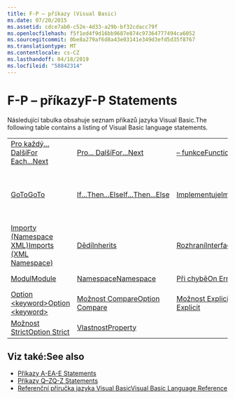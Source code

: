```yaml
---
title: F-P – příkazy (Visual Basic)
ms.date: 07/20/2015
ms.assetid: cdce7ab0-c52e-4d33-a29b-bf32cdacc79f
ms.openlocfilehash: f5f1ed4f9d16bb9687e874c97364777494ca6052
ms.sourcegitcommit: 0be8a279af6d8a43e03141e349d3efd5d35f8767
ms.translationtype: MT
ms.contentlocale: cs-CZ
ms.lasthandoff: 04/18/2019
ms.locfileid: "58842314"
---
```

# <a name="f-p-statements"></a><span data-ttu-id="331aa-102">F-P – příkazy</span><span class="sxs-lookup"><span data-stu-id="331aa-102">F-P Statements</span></span>
<span data-ttu-id="331aa-103">Následující tabulka obsahuje seznam příkazů jazyka Visual Basic.</span><span class="sxs-lookup"><span data-stu-id="331aa-103">The following table contains a listing of Visual Basic language statements.</span></span>  
  
|||||  
|---|---|---|---|  
|[<span data-ttu-id="331aa-104">Pro každý... Další</span><span class="sxs-lookup"><span data-stu-id="331aa-104">For Each...Next</span></span>](../../../visual-basic/language-reference/statements/for-each-next-statement.md)|[<span data-ttu-id="331aa-105">Pro... Další</span><span class="sxs-lookup"><span data-stu-id="331aa-105">For...Next</span></span>](../../../visual-basic/language-reference/statements/for-next-statement.md)|[<span data-ttu-id="331aa-106">– funkce</span><span class="sxs-lookup"><span data-stu-id="331aa-106">Function</span></span>](../../../visual-basic/language-reference/statements/function-statement.md)|[<span data-ttu-id="331aa-107">získat</span><span class="sxs-lookup"><span data-stu-id="331aa-107">Get</span></span>](../../../visual-basic/language-reference/statements/get-statement.md)|  
|[<span data-ttu-id="331aa-108">GoTo</span><span class="sxs-lookup"><span data-stu-id="331aa-108">GoTo</span></span>](../../../visual-basic/language-reference/statements/goto-statement.md)|[<span data-ttu-id="331aa-109">If...Then...Else</span><span class="sxs-lookup"><span data-stu-id="331aa-109">If...Then...Else</span></span>](../../../visual-basic/language-reference/statements/if-then-else-statement.md)|[<span data-ttu-id="331aa-110">Implementuje</span><span class="sxs-lookup"><span data-stu-id="331aa-110">Implements</span></span>](../../../visual-basic/language-reference/statements/implements-statement.md)|[<span data-ttu-id="331aa-111">Importy (.NET Namespace a typ)</span><span class="sxs-lookup"><span data-stu-id="331aa-111">Imports (.NET Namespace and Type)</span></span>](../../../visual-basic/language-reference/statements/imports-statement-net-namespace-and-type.md)|  
|[<span data-ttu-id="331aa-112">Importy (Namespace XML)</span><span class="sxs-lookup"><span data-stu-id="331aa-112">Imports (XML Namespace)</span></span>](../../../visual-basic/language-reference/statements/imports-statement-xml-namespace.md)|[<span data-ttu-id="331aa-113">Dědí</span><span class="sxs-lookup"><span data-stu-id="331aa-113">Inherits</span></span>](../../../visual-basic/language-reference/statements/inherits-statement.md)|[<span data-ttu-id="331aa-114">Rozhraní</span><span class="sxs-lookup"><span data-stu-id="331aa-114">Interface</span></span>](../../../visual-basic/language-reference/statements/interface-statement.md)|[<span data-ttu-id="331aa-115">Mid</span><span class="sxs-lookup"><span data-stu-id="331aa-115">Mid</span></span>](../../../visual-basic/language-reference/statements/mid-statement.md)|  
|[<span data-ttu-id="331aa-116">Modul</span><span class="sxs-lookup"><span data-stu-id="331aa-116">Module</span></span>](../../../visual-basic/language-reference/statements/module-statement.md)|[<span data-ttu-id="331aa-117">Namespace</span><span class="sxs-lookup"><span data-stu-id="331aa-117">Namespace</span></span>](../../../visual-basic/language-reference/statements/namespace-statement.md)|[<span data-ttu-id="331aa-118">Při chybě</span><span class="sxs-lookup"><span data-stu-id="331aa-118">On Error</span></span>](../../../visual-basic/language-reference/statements/on-error-statement.md)|[<span data-ttu-id="331aa-119">– Operátor</span><span class="sxs-lookup"><span data-stu-id="331aa-119">Operator</span></span>](../../../visual-basic/language-reference/statements/operator-statement.md)|  
|[<span data-ttu-id="331aa-120">Option \<keyword></span><span class="sxs-lookup"><span data-stu-id="331aa-120">Option \<keyword></span></span>](../../../visual-basic/language-reference/statements/option-keyword-statement.md)|[<span data-ttu-id="331aa-121">Možnost Compare</span><span class="sxs-lookup"><span data-stu-id="331aa-121">Option Compare</span></span>](../../../visual-basic/language-reference/statements/option-compare-statement.md)|[<span data-ttu-id="331aa-122">Možnost Explicit</span><span class="sxs-lookup"><span data-stu-id="331aa-122">Option Explicit</span></span>](../../../visual-basic/language-reference/statements/option-explicit-statement.md)|[<span data-ttu-id="331aa-123">Option Infer</span><span class="sxs-lookup"><span data-stu-id="331aa-123">Option Infer</span></span>](../../../visual-basic/language-reference/statements/option-infer-statement.md)|  
|[<span data-ttu-id="331aa-124">Možnost Strict</span><span class="sxs-lookup"><span data-stu-id="331aa-124">Option Strict</span></span>](../../../visual-basic/language-reference/statements/option-strict-statement.md)|[<span data-ttu-id="331aa-125">Vlastnost</span><span class="sxs-lookup"><span data-stu-id="331aa-125">Property</span></span>](../../../visual-basic/language-reference/statements/property-statement.md)|||  
  
## <a name="see-also"></a><span data-ttu-id="331aa-126">Viz také:</span><span class="sxs-lookup"><span data-stu-id="331aa-126">See also</span></span>

- [<span data-ttu-id="331aa-127">Příkazy A-E</span><span class="sxs-lookup"><span data-stu-id="331aa-127">A-E Statements</span></span>](../../../visual-basic/language-reference/statements/a-e-statements.md)
- [<span data-ttu-id="331aa-128">Příkazy Q–Z</span><span class="sxs-lookup"><span data-stu-id="331aa-128">Q-Z Statements</span></span>](../../../visual-basic/language-reference/statements/q-z-statements.md)
- [<span data-ttu-id="331aa-129">Referenční příručka jazyka Visual Basic</span><span class="sxs-lookup"><span data-stu-id="331aa-129">Visual Basic Language Reference</span></span>](../../../visual-basic/language-reference/index.md)
